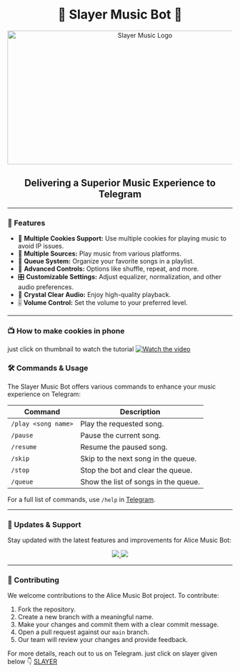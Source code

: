 <h1 align="center">🎵 Slayer Music Bot 🎵</h1>

<p align="center">
  <img src="https://graph.org/file/dd439f7a477cffba4186e-547aa18b835f2a4a2e.jpg" alt="Slayer Music Logo" width="600" height="300">
</p>

<p align="center">
<h2 align="center">Delivering a Superior Music Experience to Telegram</h2>

---

### 🌟 Features

- 🎵 **Multiple Cookies Support:** Use multiple cookies for playing music to avoid IP issues.
- 🎵 **Multiple Sources:** Play music from various platforms.
- 📃 **Queue System:** Organize your favorite songs in a playlist.
- 🔀 **Advanced Controls:** Options like shuffle, repeat, and more.
- 🎛 **Customizable Settings:** Adjust equalizer, normalization, and other audio preferences.
- 📢 **Crystal Clear Audio:** Enjoy high-quality playback.
- 🎚 **Volume Control:** Set the volume to your preferred level.

---

### 📺 How to make cookies in phone
just click on thumbnail to watch the tutorial
[![Watch the video](1000019442_enhanced.jpg.png)](https://www.youtube.com/watch?v=oQd2P3yciPg)
### 🛠 Commands & Usage

The Slayer Music Bot offers various commands to enhance your music experience on Telegram:

| Command                 | Description                                 |
|-------------------------|---------------------------------------------|
| `/play <song name>`     | Play the requested song.                    |
| `/pause`                | Pause the current song.                     |
| `/resume`               | Resume the paused song.                     |
| `/skip`                 | Skip to the next song in the queue.         |
| `/stop`                 | Stop the bot and clear the queue.           |
| `/queue`                | Show the list of songs in the queue.        |

For a full list of commands, use `/help` in [Telegram](https://t.me/+DPWI83gHK1IxY2I9).

---

### 🔄 Updates & Support

Stay updated with the latest features and improvements for Alice Music Bot:

<p align="center">
  <a href="https://t.me/+DPWI83gHK1IxY2I9">
    <img src="https://img.shields.io/badge/Join-Support%20Group-blue?style=for-the-badge&logo=telegram">
  </a>
  <a href="ABOUT_INFINITE_S">
    <img src="https://img.shields.io/badge/Join-Update%20Channel-blue?style=for-the-badge&logo=telegram">
  </a>
</p>

---

### 🤝 Contributing

We welcome contributions to the Alice Music Bot project. To contribute:

1. Fork the repository.
2. Create a new branch with a meaningful name.
3. Make your changes and commit them with a clear commit message.
4. Open a pull request against our `main` branch.
5. Our team will review your changes and provide feedback.

For more details, reach out to us on Telegram.
just click on slayer given below 👇
[SLAYER](https://t.me/MADARA_SLAYER) 



